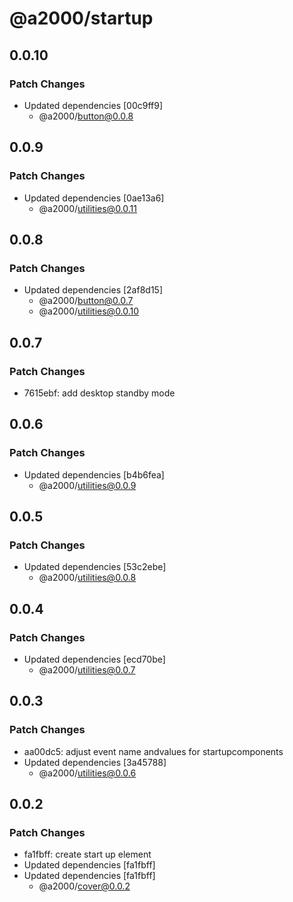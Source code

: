 # @a2000/startup

## 0.0.10

### Patch Changes

- Updated dependencies [00c9ff9]
  - @a2000/button@0.0.8

## 0.0.9

### Patch Changes

- Updated dependencies [0ae13a6]
  - @a2000/utilities@0.0.11

## 0.0.8

### Patch Changes

- Updated dependencies [2af8d15]
  - @a2000/button@0.0.7
  - @a2000/utilities@0.0.10

## 0.0.7

### Patch Changes

- 7615ebf: add desktop standby mode

## 0.0.6

### Patch Changes

- Updated dependencies [b4b6fea]
  - @a2000/utilities@0.0.9

## 0.0.5

### Patch Changes

- Updated dependencies [53c2ebe]
  - @a2000/utilities@0.0.8

## 0.0.4

### Patch Changes

- Updated dependencies [ecd70be]
  - @a2000/utilities@0.0.7

## 0.0.3

### Patch Changes

- aa00dc5: adjust event name andvalues for startupcomponents
- Updated dependencies [3a45788]
  - @a2000/utilities@0.0.6

## 0.0.2

### Patch Changes

- fa1fbff: create start up element
- Updated dependencies [fa1fbff]
- Updated dependencies [fa1fbff]
  - @a2000/cover@0.0.2
